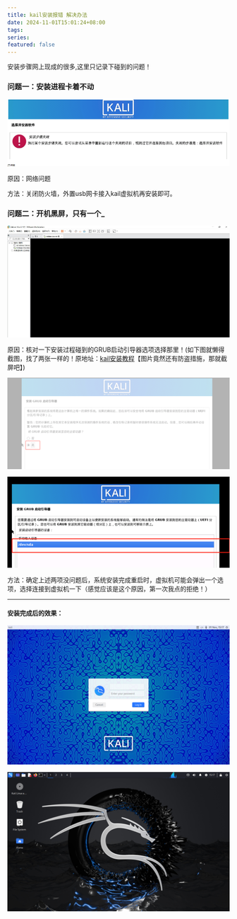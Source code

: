 ```yaml
---
title: kail安装报错 解决办法
date: 2024-11-01T15:01:24+08:00
tags: 
series: 
featured: false
---
```



安装步骤网上现成的很多,这里只记录下碰到的问题！

<!--more-->

### 问题一：安装进程卡着不动

![这是图片](/images/blog/kail5.png "图片标题")

原因：网络问题

方法：关闭防火墙，外置usb网卡接入kail虚拟机再安装即可。

### 问题二：开机黑屏，只有一个_

![这是图片](/images/blog/kail4.png "图片标题")

原因：核对一下安装过程碰到的GRUB启动引导器选项选择那里！(如下图就懒得截图，找了两张一样的！原地址：[kail安装教程](https://blog.csdn.net/fingue/article/details/127559353)【图片竟然还有防盗措施，那就截屏吧】)

![这是图片](/images/blog/kail2.png "图片标题")

![这是图片](/images/blog/kail3.png "图片标题")

方法：确定上述两项没问题后，系统安装完成重启时，虚拟机可能会弹出一个选项，选择连接到虚拟机一下（感觉应该是这个原因，第一次我点的拒绝！）

***

#### 安装完成后的效果：

![这是图片](/images/blog/kail1.png "图片标题")

![这是图片](/images/blog/kail.png "图片标题")
